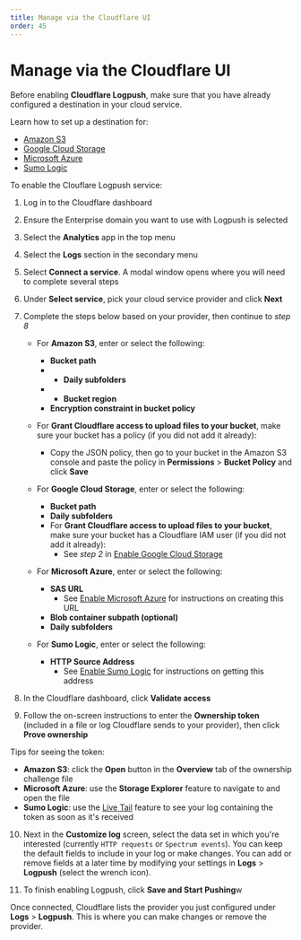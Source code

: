 ```yaml
---
title: Manage via the Cloudflare UI
order: 45
---
```


# Manage via the Cloudflare UI

Before enabling **Cloudflare Logpush**, make sure that you have already configured a destination in your cloud service.

<Aside type="info" header="Info">

Learn  how to set up a destination for:

* [Amazon S3](/logpush/aws-s3/)
* [Google Cloud Storage](/logpush/google-cloud-storage/)
* [Microsoft Azure](/logpush/azure/)
* [Sumo Logic](/logpush/sumo-logic/)

</Aside>

To enable the Clouflare Logpush service:

1. Log in to the Cloudflare dashboard

2. Ensure the Enterprise domain you want to use with Logpush is selected

3. Select the **Analytics** app in the top menu

4. Select the **Logs** section in the secondary menu

5. Select **Connect a service**. A modal window opens where you will need to complete several steps

6. Under **Select service**, pick your cloud service provider and click **Next**

7. Complete the steps below based on your provider, then continue to *step 8*

   * For **Amazon S3**, enter or select the following:
     * **Bucket path**
     * * **Daily subfolders**
     * * **Bucket region**
     * **Encryption constraint in bucket policy**
    * For **Grant Cloudflare access to upload files to your bucket**, make sure your bucket has a policy (if you did not add it already):
      * Copy the JSON policy, then go to your bucket in the Amazon S3 console and paste the policy in **Permissions** > **Bucket Policy** and click **Save**

   * For **Google Cloud Storage**, enter or select the following:
     * **Bucket path**
     * **Daily subfolders**
     * For **Grant Cloudflare access to upload files to your bucket**, make sure your bucket has a Cloudflare IAM user (if you did not add it already):
       * See *step 2* in [Enable Google Cloud Storage](/logpush/google-cloud-storage/)

   * For **Microsoft Azure**, enter or select the following:
     * **SAS URL**
       * See [Enable Microsoft Azure](/logpush/azure/) for instructions on creating this URL
     * **Blob container subpath (optional)**
     * **Daily subfolders**

   * For **Sumo Logic**, enter or select the following:
     * **HTTP Source Address**
       * See [Enable Sumo Logic](/logpush/sumo-logic/) for instructions on getting this address

8.  In the Cloudflare dashboard, click **Validate access**

9.  Follow the on-screen instructions to enter the **Ownership token** (included in a file or log Cloudflare sends to your provider), then click **Prove ownership**

<Aside type="note" header="Note">

Tips for seeing the token:

* **Amazon S3**: click the **Open** button in the **Overview** tab of the ownership challenge file
* **Microsoft Azure**: use the **Storage Explorer** feature to navigate to and open the file
* **Sumo Logic**: use the [Live Tail](https://help.sumologic.com/05Search/Live-Tail/About-Live-Tail) feature to see your log containing the token as soon as it's received

</Aside>

10. Next in the **Customize log** screen, select the data set in which you're interested (currently `HTTP requests` or `Spectrum events`). You can keep the default fields to include in your log or make changes. You can add or remove fields at a later time by modifying your settings in **Logs** > **Logpush** (select the wrench icon).

11. To finish enabling Logpush, click **Save and Start Pushing**w

Once connected, Cloudflare lists the provider you just configured under **Logs** > **Logpush**. This is where you can make changes or remove the provider.